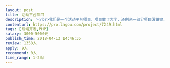 ```yaml
---                
layout: post       
title: 活动平台项目           
description: '</br>我们是一个活动平台项目，项目做了大半，还剩余一部分项目没做完，需要找人接着继续做</br></br>技术要求PHP语言，采用的是thinkcmf框架，要求三年以上开发经验。</br>'     
contenturl: https://pro.lagou.com/project/7249.html      
tags: [后端开发,PHP]            
salary: 3000-5000元          
publish_time: 2018-04-13 14:46:35         
review: 1358人                   
apply: 9人                   
recommend: 0人                   
time_range: 1-2周              
---                 
```

